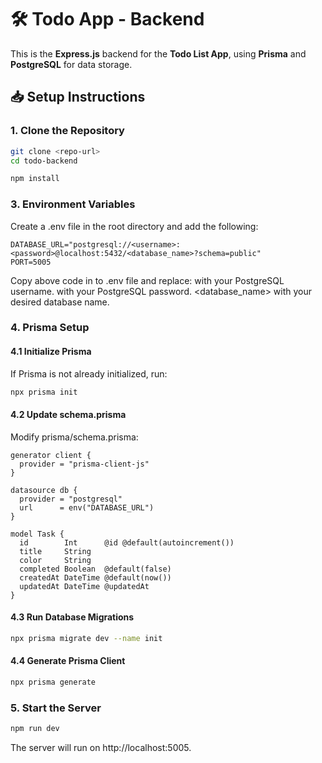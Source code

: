 # 🛠️ Todo App - Backend

This is the **Express.js** backend for the **Todo List App**, using **Prisma** and **PostgreSQL** for data storage.

## 📥 Setup Instructions

### 1. Clone the Repository

```bash
git clone <repo-url>
cd todo-backend

npm install
```

### 3. Environment Variables

Create a .env file in the root directory and add the following:

```
DATABASE_URL="postgresql://<username>:<password>@localhost:5432/<database_name>?schema=public"
PORT=5005
```

Copy above code in to .env file and replace:
<username> with your PostgreSQL username.
<password> with your PostgreSQL password.
<database_name> with your desired database name.

### 4. Prisma Setup

#### 4.1 Initialize Prisma

If Prisma is not already initialized, run:

```bash
npx prisma init
```

#### 4.2 Update schema.prisma

Modify prisma/schema.prisma:

```prisma
generator client {
  provider = "prisma-client-js"
}

datasource db {
  provider = "postgresql"
  url      = env("DATABASE_URL")
}

model Task {
  id        Int      @id @default(autoincrement())
  title     String
  color     String
  completed Boolean  @default(false)
  createdAt DateTime @default(now())
  updatedAt DateTime @updatedAt
}
```

#### 4.3 Run Database Migrations

```bash
npx prisma migrate dev --name init
```

#### 4.4 Generate Prisma Client

```bash
npx prisma generate
```

### 5. Start the Server

```bash
npm run dev
```

The server will run on http://localhost:5005.
